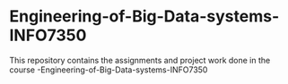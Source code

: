 # Engineering-of-Big-Data-systems-INFO7350
This repository contains the assignments and project work done in the course  -Engineering-of-Big-Data-systems-INFO7350
